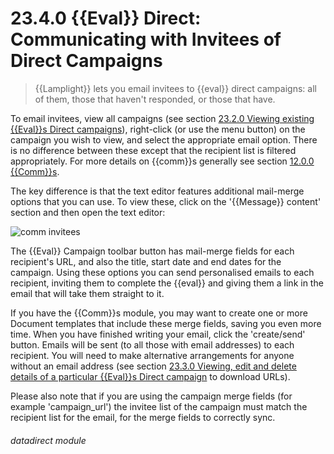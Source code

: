 # 23.4.0 {{Eval}} Direct: Communicating with Invitees of Direct Campaigns

> {{Lamplight}} lets you email invitees to {{eval}} direct campaigns: all of them, those that haven't responded, or those that have. 

To email invitees, view all campaigns (see section [23.2.0  Viewing existing {{Eval}}s Direct campaigns](/help/index/p/23.2.0)), right-click (or use the menu button) on the campaign you wish to view, and select the appropriate email option. There is no difference between these except that the recipient list is filtered appropriately. For more details on {{comm}}s generally see section [12.0.0  {{Comm}}s](/help/index/p/12.0.0).

The key difference is that the text editor features additional mail-merge options that you can use. To view these, click on the '{{Message}} content' section and then open the text editor: 

![comm invitees](210a.png)

The {{Eval}} Campaign toolbar button has mail-merge fields for each recipient's URL, and also the title, start date and end dates for the campaign. Using these options you can send personalised emails to each recipient, inviting them to complete the {{eval}} and giving them a link in the email that will take them straight to it.

If you have the {{Comm}}s module, you may want to create one or more Document templates that include these merge fields, saving you even more time. When you have finished writing your email, click the 'create/send' button. Emails will be sent (to all those with email addresses) to each recipient. You will need to make alternative arrangements for anyone without an email address (see section [23.3.0  Viewing, edit and delete details of a particular {{Eval}}s Direct campaign](/help/index/p/23.3.0) to download URLs). 

Please also note that if you are using the campaign merge fields (for example 'campaign_url') the invitee list of the campaign must match the recipient list for the email, for the merge fields to correctly sync. 

###### datadirect module

